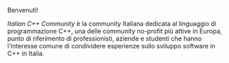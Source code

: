 Benvenuti!

*Italian C++ Community* è la community Italiana dedicata al linguaggio di programmazione C++, una delle community no-profit più attive in Europa, punto di riferimento di professionisti, aziende e studenti che hanno l'interesse comune di condividere esperienze sullo sviluppo software in C++ in Italia.